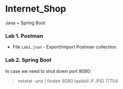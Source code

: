 # Internet_Shop
Java + Spring Boot

### Lab 1. Postman
- File `Lab1.json` - Export/import Postman collection. 

### Lab 2. Spring Boot

In case we need to shut down port 8080: 
> netstat -ano | findstr 8080
> taskkill /F /PID 17704